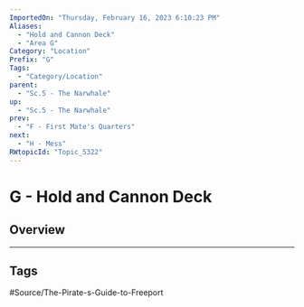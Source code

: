 ```yaml
---
ImportedOn: "Thursday, February 16, 2023 6:10:23 PM"
Aliases:
  - "Hold and Cannon Deck"
  - "Area G"
Category: "Location"
Prefix: "G"
Tags:
  - "Category/Location"
parent:
  - "Sc.5 - The Narwhale"
up:
  - "Sc.5 - The Narwhale"
prev:
  - "F - First Mate's Quarters"
next:
  - "H - Mess"
RWtopicId: "Topic_5322"
---
```

# G - Hold and Cannon Deck
## Overview

---
## Tags
#Source/The-Pirate-s-Guide-to-Freeport


